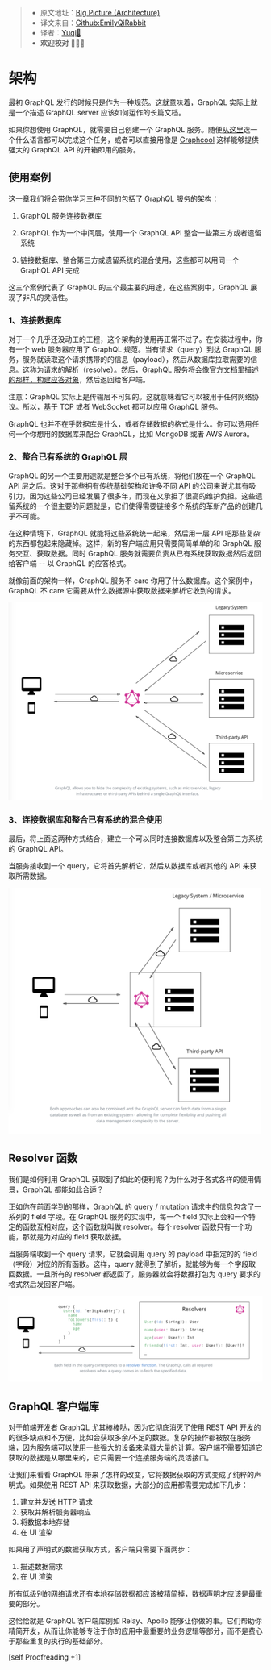> * 原文地址：[Big Picture (Architecture)](https://www.howtographql.com/basics/3-big-picture/)
> * 译文来自：[Github:EmilyQiRabbit](https://github.com/EmilyQiRabbit/GraphQLTranslation)
> * 译者：[Yuqi🌸](https://github.com/EmilyQiRabbit)
> * **欢迎校对** 🙋‍♀️🎉

# 架构

最初 GraphQL 发行的时候只是作为一种规范。这就意味着，GraphQL 实际上就是一个描述 GraphQL server 应该如何运作的长篇文档。

如果你想使用 GraphQL，就需要自己创建一个 GraphQL 服务。随便[从这里](http://graphql.org/code/)选一个什么语言都可以完成这个任务，或者可以直接用像是 [Graphcool](http://www.graph.cool) 这样能够提供强大的 GraphQL API 的开箱即用的服务。

## 使用案例

这一章我们将会带你学习三种不同的包括了 GraphQL 服务的架构：

1. GraphQL 服务连接数据库

2. GraphQL 作为一个中间层，使用一个 GraphQL API 整合一些第三方或者遗留系统

3. 链接数据库、整合第三方或遗留系统的混合使用，这些都可以用同一个 GraphQL API 完成

这三个案例代表了 GraphQL 的三个最主要的用途，在这些案例中，GraphQL 展现了非凡的灵活性。

### 1、连接数据库

对于一个几乎还没动工的工程，这个架构的使用再正常不过了。在安装过程中，你有一个 web 服务器应用了 GraphQL 规范。当有请求（query）到达 GraphQL 服务，服务就读取这个请求携带的的信息（payload），然后从数据库拉取需要的信息。这称为请求的解析（resolve）。然后，GraphQL 服务将会[像官方文档里描述的那样，构建应答对象](http://facebook.github.io/graphql/October2016/)，然后返回给客户端。

注意：GraphQL 实际上是传输层不可知的。这就意味着它可以被用于任何网络协议。所以，基于 TCP 或者 WebSocket 都可以应用 GraphQL 服务。

GraphQL 也并不在乎数据库是什么，或者存储数据的格式是什么。你可以选用任何一个你想用的数据库来配合 GraphQL，比如 MongoDB 或者 AWS Aurora。

### 2、整合已有系统的 GraphQL 层

GraphQL 的另一个主要用途就是整合多个已有系统，将他们放在一个 GraphQL API 层之后。这对于那些拥有传统基础架构和许多不同 API 的公司来说尤其有吸引力，因为这些公司已经发展了很多年，而现在又承担了很高的维护负担。这些遗留系统的一个很主要的问题就是，它们使得需要链接多个系统的革新产品的创建几乎不可能。

在这种情境下，GraphQL 就能将这些系统统一起来，然后用一层 API 吧那些复杂的东西都包起来隐藏掉。这样，新的客户端应用只需要简简单单的和 GraphQL 服务交互、获取数据。同时 GraphQL 服务就需要负责从已有系统获取数据然后返回给客户端 -- 以 GraphQL 的应答格式。

就像前面的架构一样，GraphQL 服务不 care 你用了什么数据库。这个案例中，GraphQL 不 care 它需要从什么数据源中获取数据来解析它收到的请求。

![graphqlpic3](../imgs/graphqlpic3.png)

### 3、连接数据库和整合已有系统的混合使用

最后，将上面这两种方式结合，建立一个可以同时连接数据库以及整合第三方系统的 GraphQL API。

当服务接收到一个 query，它将首先解析它，然后从数据库或者其他的 API 来获取所需数据。

![graphqlpic4](../imgs/graphqlpic4.png)

## Resolver 函数

我们是如何利用 GraphQL 获取到了如此的便利呢？为什么对于各式各样的使用情景，GraphQL 都能如此合适？

正如你在前面学到的那样，GraphQL 的 query / mutation 请求中的信息包含了一系列的 field 字段。在 GraphQL 服务的实现中，每一个 field 实际上会和一个特定的函数互相对应，这个函数就叫做 resolver。每个 resolver 函数只有一个功能，那就是为对应的 field 获取数据。

当服务端收到一个 query 请求，它就会调用 query 的 payload 中指定的的 field（字段）对应的所有函数。这样，query 就得到了解析，就能够为每一个字段取回数据。一旦所有的 resolver 都返回了，服务器就会将数据打包为 query 要求的格式然后发回客户端。

![graphqlpic5](../imgs/graphqlpic5.png)

## GraphQL 客户端库

对于前端开发者 GraphQL 尤其棒棒哒，因为它彻底消灭了使用 REST API 开发的的很多缺点和不方便，比如会获取多余/不足的数据。复杂的操作都被放在服务端，因为服务端可以使用一些强大的设备来承载大量的计算。客户端不需要知道它获取的数据是从哪里来的，它只需要一个连接服务端的灵活接口。

让我们来看看 GraphQL 带来了怎样的改变，它将数据获取的方式变成了纯粹的声明式。如果使用 REST API 来获取数据，大部分的应用都需要完成如下几步：

1. 建立并发送 HTTP 请求
2. 获取并解析服务器响应
3. 将数据本地存储
4. 在 UI 渲染

如果用了声明式的数据获取方式，客户端只需要下面两步：

1. 描述数据需求
2. 在 UI 渲染

所有低级别的网络请求还有本地存储数据都应该被精简掉，数据声明才应该是最重要的部分。

这恰恰就是 GraphQL 客户端库例如 Relay、Apollo 能够让你做的事。它们帮助你精简开发，从而让你能够专注于你的应用中最重要的业务逻辑等部分，而不是费心于那些重复的执行的基础部分。

[self Proofreading +1]